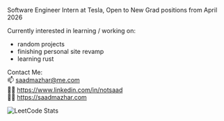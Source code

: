 Software Engineer Intern at Tesla, Open to New Grad positions from April 2026

Currently interested in learning / working on:
- random projects
- finishing personal site revamp
- learning rust

Contact Me: <br>
📫 saadmazhar@me.com  
🧑‍💼 https://www.linkedin.com/in/notsaad  
🧑‍💻 https://saadmazhar.com

![LeetCode Stats](https://leetcard.jacoblin.cool/notsaad?theme=dark&font=Source%20Serif%204)
